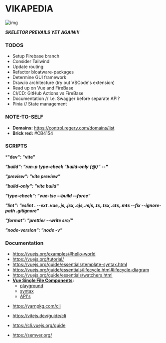 # VIKAPEDIA

![img](https://media.tenor.com/AOhlRdeaSfgAAAAC/heman-smile.gif)

**_SKELETOR PREVAILS YET AGAIN!!!_**

### TODOS

-   Setup Firebase branch
-   Consider Tailwind
-   Update routing
-   Refactor bloatware-packages
-   Determine GUI framework
-   Draw.io architecture (try out VSCode's extension)
-   Read up on Vue and FireBase
-   CI/CD: GitHub Actions vs FireBase
-   Documentation // I.e. Swagger before separate API?
-   Pinia // State management



### NOTE-TO-SELF

-   **Domains:** https://control.regery.com/domains/list
-   **Brick red:** #CB4154



### SCRIPTS

***"dev": "vite"**										

***"build": "run-p type-check \"build-only {@}\" --"***					

***"preview": "vite preview"***

***"build-only": "vite build"***

***"type-check": "vue-tsc --build --force"***

***"lint": "eslint . --ext .vue,.js,.jsx,.cjs,.mjs,.ts,.tsx,.cts,.mts --fix --ignore-path .gitignore"***

***"format": "prettier --write src/"***

***"node-version": "node -v"***



### Documentation

* https://vuejs.org/examples/#hello-world
* https://vuejs.org/tutorial/
* https://vuejs.org/guide/essentials/template-syntax.html
* https://vuejs.org/guide/essentials/lifecycle.html#lifecycle-diagram
* https://vuejs.org/guide/essentials/watchers.html
* **[Vue Single File Components](https://vuejs.org/guide/scaling-up/sfc):**
  -   [playground](https://play.vuejs.org/#eNp9kUFLwzAUx7/KM5cqzBXZbXQDlYF6UFHBSy6je+sy0yQkL3NQ+t19SdncYezW9//9X/pL24l758a7iGIqqlB75QgCUnRzaVTrrCfowOMaelh720LB1UIaaWprAkEbGpglfl08odYWvq3Xq6viRpqqHI7jg3ggbJ1eEvIEUG3u5l2Xl/u+KnnKqTIuEuxuW7tCPZOCuRRQMqzKk30xEhT49WvVjLfBGjbv0r4UtW2d0ujfHCnWk2IKmSS2ZLvfl5yRjzg65PUG658z+TbsUybFu8eAfodSHBktfYM04MXnK+75+QjZPmpuX4AfGKyOyXGoPUSzYu2TXrZ9zt9fmeYrLPaEJhwulURTs899KfifPF64+r/uZDzJe9L0ov8DExSnNA==)
  -   [syntax](https://vuejs.org/api/sfc-spec)
  -   [API's](https://vuejs.org/api/application.html)

- https://yarnpkg.com/cli

- https://vitejs.dev/guide/cli
- https://cli.vuejs.org/guide
- https://semver.org/

